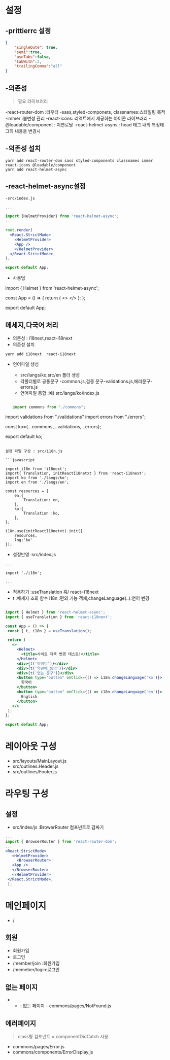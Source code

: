 # 설정

## -prittierrc 설정

```json
{
    "singleQute": true,
    "semi":true,
    "useTabs":false,
    "tabWith":2,
    "trailingComma":"all"
}

```

## -의존성
> 필요 라이브러리 

 -react-router-dom :라우터 
 -sass,styled-componets, classnames:스타일링 목적
 -immer :불변성 관리 
 -react-icons: 리액트에서 제공하는 아이콘 라이브러리
 -@loadable/component : 지연로딩
 -react-helmet-asyns : head 태그 내의 특정태그의 내용을 변경시 

## -의존성 설치 

 ```
yarn add react-router-dom sass styled-components classnames immer react-icons @loadable/component 
yarn add react-helmet-async
 ```

 ## -react-helmet-async설정
    -src/index.js

```jsx
...

import {HelmetProvider} from 'react-helmet-async';
...

root.render(
  <React.StrictMode>
    <HelmetProvider>
    <App />
    </HelmetProvider>
  </React.StrictMode>,
);

export default App;
```

- 사용법

import { Helmet } from 'react-helmet-async';

const App = () => {
  return (
    <>
      <Helmet>
        <title>사이트 제목 변경 테스트!</title>
      </Helmet>
    </>
  );
};

export default App;



## 메세지,다국어 처리 

- 의존성 : i18next,react-i18next
- 의존성 설치 

```
yarn add i18next  react-i18next
```

- 언어파일 생성 
  - src/langs/ko,src/en 폴더 생성
  - 각폴더별로 공통문구 -common.js,검증 문구-validations.js,에러문구-errors.js
  - 언어파일 통합 :예) src/langs/ko/index.js

  ```javascript

  import commons from "./commons";
import validations from "./validations"
import errors from "./errors";

const ko={...commons,...validations,...errors};

export default ko;
```

설정 파일 구성 : src/i18n.js

```javascript

import i18n from 'i18next';
import{ Translation, initReactI18netxt } from 'react-i18next';
import ko from './langs/ko'; 
import en from './langs/en';

const resources = {
    en:{
        Translation: en,
    },
    ko:{
        Translation :ko,
    },
};

i18n.use(initReactI18netxt).init({
    resources,
    lng:'ko'
});
```

- 설정반영 :src/index.js

```jaca script
...

import './i18n';

...

```

- 적용하기 :useTranslation 훅/ react=i18next
 - t :메세지 조회 함수
 i18n :편의 기능 객체,changeLanguage(..):언어 변경

 ```jsx

import { Helmet } from 'react-helmet-async';
import { useTranslation } from 'react-i18next';

const App = () => {
  const { t, i18n } = useTranslation();

  return (
    <>
      <Helmet>
        <title>사이트 제목 변경 테스트!</title>
      </Helmet>
      <div>{t('아이디')}</div>
      <div>{t('약관에_동의')}</div>
      <div>{t('없는_문구')}</div>
      <button type="button" onClick={() => i18n.changeLanguage('ko')}>
        한국어
      </button>
      <button type="button" onClick={() => i18n.changeLanguage('en')}>
        English
      </button>
    </>
  );
};

export default App;
```
# 레이아웃 구성

 - src/layouts/MainLayout.js
 - src/outlines.Header.js
 - src/outlines/Footer.js

 # 라우팅 구성

 ## 설정
 - src/index/js :BrowerRouter 컴포넌트로 감싸기

 ```jsx
...
import { BrowserRouter } from 'react-router-dom';
...
<React.StrictMode>
    <HelmetProvider>
      <BrowserRouter>
    <App />
    </BrowserRouter>
    </HelmetProvider>
  </React.StrictMode>,
  );

```

# 메인페이지

- /
 ## 회원
 - 회원가입
 - 로그인 
 - /member/join :회원가입
 - /memeber/login:로그인

 ## 없는 페이지
 - * : 없는 페이지 - commons/pages/NotFound.js

 ## 에러페이지
 > class형 컴포넌트 = componentDidCatch 사용

- commons/pages/Error.js
- commons/components/ErrorDisplay.js